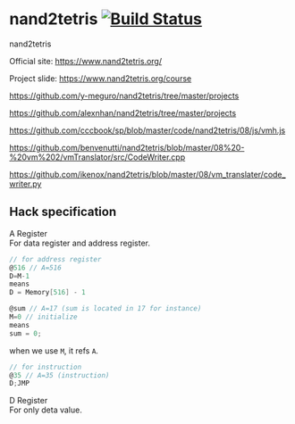 # nand2tetris [![Build Status](https://travis-ci.com/Yang-33/nand2tetris.svg?token=yy7PKhspcM5kcKYXsoNB&branch=master)](https://travis-ci.com/Yang-33/nand2tetris)
nand2tetris

Official site: https://www.nand2tetris.org/

Project slide: https://www.nand2tetris.org/course

https://github.com/y-meguro/nand2tetris/tree/master/projects

https://github.com/alexnhan/nand2tetris/tree/master/projects

https://github.com/cccbook/sp/blob/master/code/nand2tetris/08/js/vmh.js

https://github.com/benvenutti/nand2tetris/blob/master/08%20-%20vm%202/vmTranslator/src/CodeWriter.cpp

https://github.com/ikenox/nand2tetris/blob/master/08/vm_translater/code_writer.py


## Hack specification

A Register  
For data register and address register.
``` c
// for address register 
@516 // A=516
D=M-1
means
D = Memory[516] - 1

@sum // A=17 (sum is located in 17 for instance)
M=0 // initialize
means 
sum = 0;
```

when we use `M`, it refs `A`.

``` c
// for instruction
@35 // A=35 (instruction)
D;JMP
```

D Register  
For only deta value.
